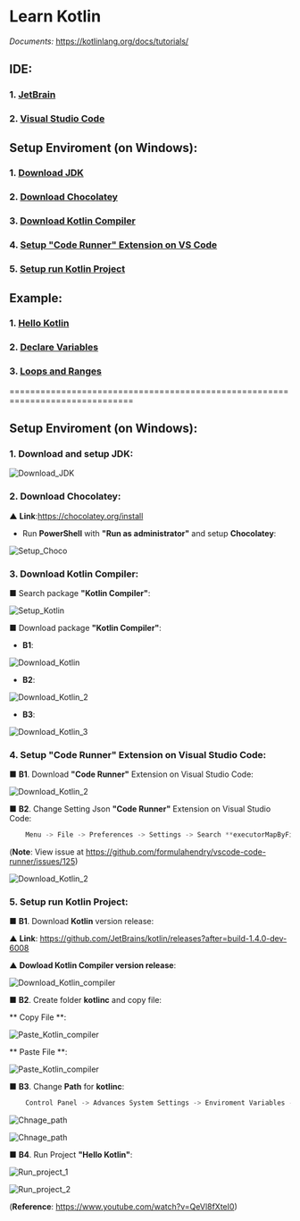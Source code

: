 # Learn Kotlin

*Documents:* https://kotlinlang.org/docs/tutorials/

## IDE:
### 1. [JetBrain](https://www.jetbrains.com/idea/download/#section=windows)
### 2. [Visual Studio Code](https://code.visualstudio.com/)

## Setup Enviroment (on Windows):
### 1. [Download JDK](https://github.com/huubao2309/learn_kotlin#1-download-and-setup-jdk)
### 2. [Download Chocolatey](https://github.com/huubao2309/learn_kotlin#2-download-chocolatey-1)
### 3. [Download Kotlin Compiler](https://chocolatey.org/packages/kotlinc)
### 4. [Setup "Code Runner" Extension on VS Code](https://marketplace.visualstudio.com/items?itemName=formulahendry.code-runner)
### 5. [Setup run Kotlin Project](https://marketplace.visualstudio.com/items?itemName=formulahendry.code-runner)


## Example:
### 1. [Hello Kotlin](https://github.com/huubao2309/demo_control_flutter#1-container-1)
### 2. [Declare Variables](https://github.com/huubao2309/demo_control_flutter#2-text-1)
### 3. [Loops and Ranges](https://github.com/huubao2309/demo_control_flutter#3-row-1)


==============================================================================

## Setup Enviroment (on Windows):
### 1. Download and setup JDK:

![Download_JDK](https://github.com/huubao2309/learn_kotlin/blob/master/image/download_jdk.png)

### 2. Download Chocolatey:

▲ **Link**:https://chocolatey.org/install

- Run **PowerShell** with **"Run as administrator"** and setup **Chocolatey**:

![Setup_Choco](https://github.com/huubao2309/learn_kotlin/blob/master/image/setup_chocolatey.png)

### 3. Download Kotlin Compiler:

■  Search package **"Kotlin Compiler"**:

![Setup_Kotlin](https://github.com/huubao2309/learn_kotlin/blob/master/image/search_kotlin.png)

■  Download package **"Kotlin Compiler"**:

* **B1**:

![Download_Kotlin](https://github.com/huubao2309/learn_kotlin/blob/master/image/click_kotlin_compiler.png)

* **B2**:

![Download_Kotlin_2](https://github.com/huubao2309/learn_kotlin/blob/master/image/click_kotlin_compiler_2.png)

* **B3**:

![Download_Kotlin_3](https://github.com/huubao2309/learn_kotlin/blob/master/image/install_success_kotlin.png)

### 4. Setup **"Code Runner"** Extension on Visual Studio Code:

■ **B1**. Download **"Code Runner"** Extension on Visual Studio Code:

![Download_Kotlin_2](https://github.com/huubao2309/learn_kotlin/blob/master/image/download_coderunner.png)

■ **B2**. Change Setting Json **"Code Runner"** Extension on Visual Studio Code:

```dart
    Menu -> File -> Preferences -> Settings -> Search **executorMapByFileExtension** -> Change File JSon
```

(**Note**: View issue at https://github.com/formulahendry/vscode-code-runner/issues/125)

![Download_Kotlin_2](https://github.com/huubao2309/learn_kotlin/blob/master/image/download_codeRunner_settingJson.png)

### 5. Setup run **Kotlin Project**:

■ **B1**. Download **Kotlin** version release:

▲ **Link**: https://github.com/JetBrains/kotlin/releases?after=build-1.4.0-dev-6008

▲ **Dowload Kotlin Compiler version release**: 

![Download_Kotlin_compiler](https://github.com/huubao2309/learn_kotlin/blob/master/image/download_kotlin_compiler.png)

■ **B2**. Create folder **kotlinc** and copy file:

** Copy File **:

![Paste_Kotlin_compiler](https://github.com/huubao2309/learn_kotlin/blob/master/image/copy_file.png)

** Paste File **:

![Paste_Kotlin_compiler](https://github.com/huubao2309/learn_kotlin/blob/master/image/paste_file.png)

■ **B3**. Change **Path** for **kotlinc**:

```dart
    Control Panel -> Advances System Settings -> Enviroment Variables -> ...
```

![Chnage_path](https://github.com/huubao2309/learn_kotlin/blob/master/image/change_paht_1.png)

![Chnage_path](https://github.com/huubao2309/learn_kotlin/blob/master/image/change_paht_2.png)

■ **B4**. Run Project **"Hello Kotlin"**:

![Run_project_1](https://github.com/huubao2309/learn_kotlin/blob/master/image/hello_kotlin_1.png)

![Run_project_2](https://github.com/huubao2309/learn_kotlin/blob/master/image/hello_kotlin_2.png)

(**Reference**: https://www.youtube.com/watch?v=QeVl8fXteI0)






